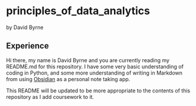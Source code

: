 # principles_of_data_analytics

by David Byrne


## Experience

Hi there, my name is David Byrne and you are currently reading my README.md for this repository. I have some very basic understanding of coding in Python, and some more understanding of writing in Markdown from using [Obsidian](https://obsidian.md/) as a personal note taking app.

This README will be updated to be more appropriate to the contents of this repository as I add coursework to it.

